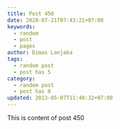 ```yaml
---
title: Post 450
date: 2020-07-21T07:43:21+07:00
keywords:
  - random
  - post
  - pages
author: Dimas Lanjaka
tags:
  - random post
  - post has 5
category:
  - random post
  - post has 0
updated: 2013-05-07T11:48:32+07:00
---
```

This is content of post 450